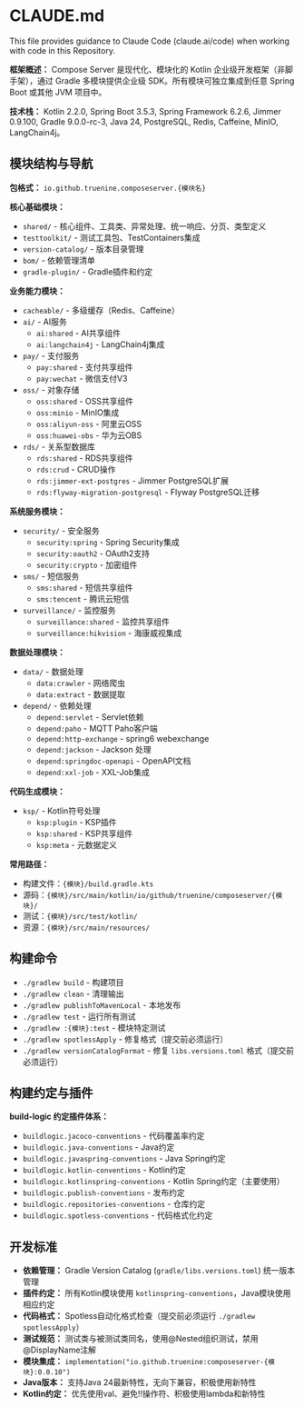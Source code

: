 # CLAUDE.md

This file provides guidance to Claude Code (claude.ai/code) when working with code in this Repository.

**框架概述：** Compose Server 是现代化、模块化的 Kotlin 企业级开发框架（非脚手架），通过 Gradle 多模块提供企业级 SDK。所有模块可独立集成到任意 Spring Boot 或其他 JVM 项目中。

**技术栈：** Kotlin 2.2.0, Spring Boot 3.5.3, Spring Framework 6.2.6, Jimmer 0.9.100, Gradle 9.0.0-rc-3, Java 24, PostgreSQL, Redis, Caffeine, MinIO, LangChain4j。

## 模块结构与导航
**包格式：** `io.github.truenine.composeserver.{模块名}`

**核心基础模块：**
- `shared/` - 核心组件、工具类、异常处理、统一响应、分页、类型定义
- `testtoolkit/` - 测试工具包、TestContainers集成
- `version-catalog/` - 版本目录管理
- `bom/` - 依赖管理清单
- `gradle-plugin/` - Gradle插件和约定

**业务能力模块：**
- `cacheable/` - 多级缓存（Redis、Caffeine）
- `ai/` - AI服务
  - `ai:shared` - AI共享组件
  - `ai:langchain4j` - LangChain4j集成
- `pay/` - 支付服务
  - `pay:shared` - 支付共享组件
  - `pay:wechat` - 微信支付V3
- `oss/` - 对象存储
  - `oss:shared` - OSS共享组件
  - `oss:minio` - MinIO集成
  - `oss:aliyun-oss` - 阿里云OSS
  - `oss:huawei-obs` - 华为云OBS
- `rds/` - 关系型数据库
  - `rds:shared` - RDS共享组件
  - `rds:crud` - CRUD操作
  - `rds:jimmer-ext-postgres` - Jimmer PostgreSQL扩展
  - `rds:flyway-migration-postgresql` - Flyway PostgreSQL迁移

**系统服务模块：**
- `security/` - 安全服务
  - `security:spring` - Spring Security集成
  - `security:oauth2` - OAuth2支持
  - `security:crypto` - 加密组件
- `sms/` - 短信服务
  - `sms:shared` - 短信共享组件
  - `sms:tencent` - 腾讯云短信
- `surveillance/` - 监控服务
  - `surveillance:shared` - 监控共享组件
  - `surveillance:hikvision` - 海康威视集成

**数据处理模块：**
- `data/` - 数据处理
  - `data:crawler` - 网络爬虫
  - `data:extract` - 数据提取
- `depend/` - 依赖处理
  - `depend:servlet` - Servlet依赖
  - `depend:paho` - MQTT Paho客户端
  - `depend:http-exchange` - spring6 webexchange
  - `depend:jackson` - Jackson 处理
  - `depend:springdoc-openapi` - OpenAPI文档
  - `depend:xxl-job` - XXL-Job集成

**代码生成模块：**
- `ksp/` - Kotlin符号处理
  - `ksp:plugin` - KSP插件
  - `ksp:shared` - KSP共享组件
  - `ksp:meta` - 元数据定义

**常用路径：**
- 构建文件：`{模块}/build.gradle.kts`
- 源码：`{模块}/src/main/kotlin/io/github/truenine/composeserver/{模块}/`
- 测试：`{模块}/src/test/kotlin/`
- 资源：`{模块}/src/main/resources/`

## 构建命令
- `./gradlew build` - 构建项目
- `./gradlew clean` - 清理输出
- `./gradlew publishToMavenLocal` - 本地发布
- `./gradlew test` - 运行所有测试
- `./gradlew :{模块}:test` - 模块特定测试
- `./gradlew spotlessApply` - 修复格式（提交前必须运行）
- `./gradlew versionCatalogFormat` - 修复 `libs.versions.toml` 格式（提交前必须运行）

## 构建约定与插件
**build-logic 约定插件体系：**
- `buildlogic.jacoco-conventions` - 代码覆盖率约定
- `buildlogic.java-conventions` - Java约定
- `buildlogic.javaspring-conventions` - Java Spring约定
- `buildlogic.kotlin-conventions` - Kotlin约定
- `buildlogic.kotlinspring-conventions` - Kotlin Spring约定（主要使用）
- `buildlogic.publish-conventions` - 发布约定
- `buildlogic.repositories-conventions` - 仓库约定
- `buildlogic.spotless-conventions` - 代码格式化约定

## 开发标准
- **依赖管理：** Gradle Version Catalog (`gradle/libs.versions.toml`) 统一版本管理
- **插件约定：** 所有Kotlin模块使用 `kotlinspring-conventions`，Java模块使用相应约定
- **代码格式：** Spotless自动化格式检查（提交前必须运行 `./gradlew spotlessApply`）
- **测试规范：** 测试类与被测试类同名，使用@Nested组织测试，禁用@DisplayName注解
- **模块集成：** `implementation("io.github.truenine:composeserver-{模块}:0.0.10")`
- **Java版本：** 支持Java 24最新特性，无向下兼容，积极使用新特性
- **Kotlin约定：** 优先使用val、避免!!操作符、积极使用lambda和新特性
